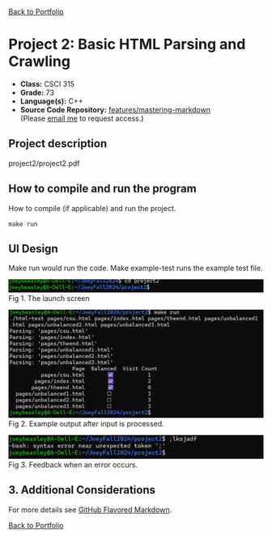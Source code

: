 [Back to Portfolio](./)

Project 2: Basic HTML Parsing and Crawling
===============

-   **Class:** CSCI 315
-   **Grade:** 73
-   **Language(s):** C++
-   **Source Code Repository:** [features/mastering-markdown]([https://github.com/JoeyBeasley/PortfolioProject1])  
    (Please [email me](mailto:JWBeasley@csustudent.net?subject=GitHub%20Access) to request access.)

## Project description

project2/project2.pdf


## How to compile and run the program

How to compile (if applicable) and run the project.

```
make run
```


## UI Design

Make run would run the code. Make example-test runs the example test file.

![screenshot](images/project1.png)  
Fig 1. The launch screen

![screenshot](images/project1run.png)  
Fig 2. Example output after input is processed.

![screenshot](images/project1error.png)  
Fig 3. Feedback when an error occurs.

## 3. Additional Considerations

For more details see [GitHub Flavored Markdown](https://guides.github.com/features/mastering-markdown/).

[Back to Portfolio](./)
